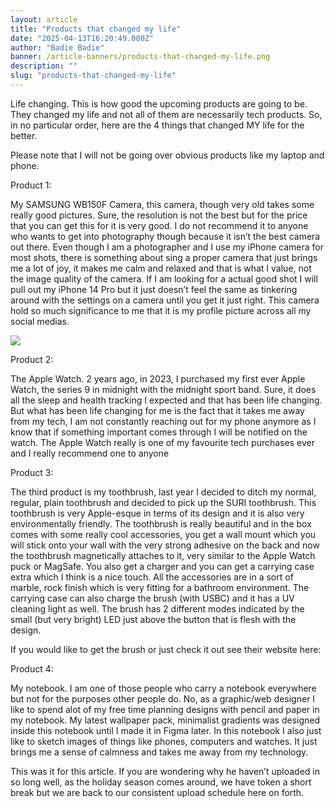 ```yaml
---
layout: article
title: "Products that changed my life"
date: "2025-04-13T16:20:49.000Z"
author: "Badie Badie"
banner: /article-banners/products-that-changed-my-life.png
description: ""
slug: "products-that-changed-my-life"
---
```


Life changing. This is how good the upcoming products are going to be. They changed my life and not all of them are necessarily tech products. So, in no particular order, here are the 4 things that changed MY life for the better.

Please note that I will not be going over obvious products like my laptop and phone.

Product 1:

My SAMSUNG WB150F Camera, this camera, though very old takes some really good pictures. Sure, the resolution is not the best but for the price that you can get this for it is very good. I do not recommend it to anyone who wants to get into photography though because it isn’t the best camera out there. Even though I am a photographer and I use my iPhone camera for most shots, there is something about sing a proper camera that just brings me a lot of joy, it makes me calm and relaxed and that is what I value, not the image quality of the camera. If I am looking for a actual good shot I will pull out my iPhone 14 Pro but it just doesn’t feel the same as tinkering around with the settings on a camera until you get it just right. This camera hold so much significance to me that it is my profile picture across all my social medias. 

![](https://res.cloudinary.com/dc5w3cjmh/image/upload/v1744561230/Articles/products-that-changed-my-life/xajeityuiqruxpsvgvsv.png)

Product 2:

The Apple Watch. 2 years ago, in 2023, I purchased my first ever Apple Watch, the series 9 in midnight with the midnight sport band. Sure, it does all the sleep and health tracking I expected and that has been life changing. But what has been life changing for me is the fact that it takes me away from my tech, I am not constantly reaching out for my phone anymore as I know that if something important comes through I will be notified on the watch. The Apple Watch really is one of my favourite tech purchases ever and I really recommend one to anyone

Product 3:

The third product is my toothbrush, last year I decided to ditch my normal, regular, plain toothbrush and decided to pick up the SURI toothbrush. This toothbrush is very Apple-esque in terms of its design and it is also very environmentally friendly. The toothbrush is really beautiful and in the box comes with some really cool accessories, you get a wall mount which you will stick onto your wall with the very strong adhesive on the back and now the toothbrush magnetically attaches to it, very similar to the Apple Watch puck or MagSafe. You also get a charger and you can get a carrying case extra which I think is a nice touch. All the accessories are in a sort of marble, rock finish which is very fitting for a bathroom environment. The carrying case can also charge the brush (with USBC) and it has a UV cleaning light as well. The brush has 2 different modes indicated by the small (but very bright) LED just above the button that is flesh with the design.

If you would like to get the brush or just check it out see their website here: [](https://trysuri.com)

Product 4: 

My notebook. I am one of those people who carry a notebook everywhere but not for the purposes other people do. No, as a graphic/web designer I like to spend alot of my free time planning designs with pencil and paper in my notebook. My latest wallpaper pack, minimalist gradients was designed inside this notebook until I made it in Figma later. In this notebook I also just like to sketch images of things like phones, computers and watches. It just brings me a sense of calmness and takes me away from my technology.

This was it for this article. If you are wondering why he haven’t uploaded in so long well, as the holiday season comes around, we have token a short break but we are back to our consistent upload schedule here on forth. 






